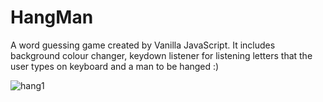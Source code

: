 # HangMan

A word guessing game created by Vanilla JavaScript. It includes background colour changer, keydown listener for listening letters that the user types on keyboard and a man to be hanged :)

![hang1](https://user-images.githubusercontent.com/73724613/117457415-19789500-af41-11eb-9c8b-6cddbbb86518.jpg)
